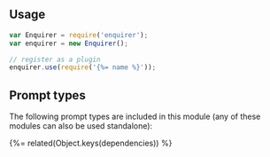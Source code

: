 ## Usage

```js
var Enquirer = require('enquirer');
var enquirer = new Enquirer();

// register as a plugin
enquirer.use(require('{%= name %}'));
```

## Prompt types

The following prompt types are included in this module (any of these modules can also be used standalone):

{%= related(Object.keys(dependencies)) %}
